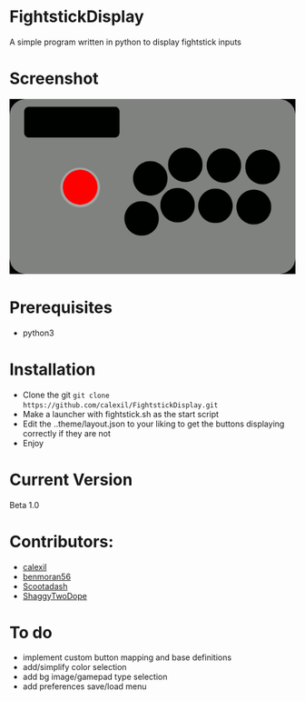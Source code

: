 # FightstickDisplay
A simple program written in python to display fightstick inputs
# Screenshot
![Alt text](/theme/fightstick.gif?raw=true)
# Prerequisites
* python3

# Installation
* Clone the git
`git clone https://github.com/calexil/FightstickDisplay.git`
* Make a launcher with fightstick.sh as the start script
* Edit the ..theme/layout.json to your liking to get the buttons displaying correctly if they are not
* Enjoy
# Current Version
Beta 1.0
# Contributors:
* [calexil](https://github.com/calexil)
* [benmoran56](https://github.com/benmoran56)
* [Scootadash](https://www.reddit.com/user/wonderful72pike) 
* [ShaggyTwoDope](https://github.com/shaggytwodope)

# To do
* implement custom button mapping and base definitions
* add/simplify color selection
* add bg image/gamepad type selection
* add preferences save/load menu
